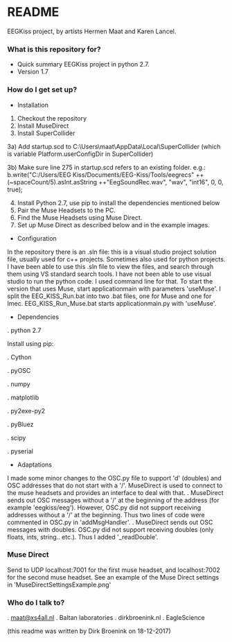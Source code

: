 # README #

EEGKiss project, by artists Hermen Maat and Karen Lancel.

### What is this repository for? ###

* Quick summary
EEGKiss project in python 2.7.
* Version 
1.7

### How do I get set up? ###

* Installation

1) Checkout the repository
2) Install MuseDirect
3) Install SuperCollider

3a) Add startup.scd to C:\Users\maat\AppData\Local\SuperCollider (which is variable Platform.userConfigDir in SuperCollider)

3b) Make sure line 275 in startup.scd refers to an existing folder.
	e.g.: b.write("C:/Users/EEG Kiss/Documents/EEG-Kiss/Tools/eegrecs" ++ (~spaceCount/5).asInt.asString ++"EegSoundRec.wav", "wav", "int16", 0, 0, true);

4) Install Python 2.7, use pip to install the dependencies mentioned below
5) Pair the Muse Headsets to the PC.
6) Find the Muse Headsets using Muse Direct.
7) Set up Muse Direct as described below and in the example images.

* Configuration

In the repository there is an .sln file: this is a visual studio project solution file, usually used for c++ projects. Sometimes also used for python projects. 
I have been able to use this .sln file to view the files, and search through them using VS standard search tools. 
I have not been able to use visual studio to run the python code. I used command line for that.
To start the version that uses Muse, start applicationmain with parameters 'useMuse'. 
I split the EEG_KISS_Run.bat into two .bat files, one for Muse and one for Imec. EEG_KISS_Run_Muse.bat starts applicationmain.py with 'useMuse'.
* Dependencies

. python 2.7

Install using pip:

. Cython

. pyOSC

. numpy

. matplotlib

. py2exe-py2

. pyBluez

. scipy

. pyserial


* Adaptations

I made some minor changes to the OSC.py file to support 'd' (doubles) and OSC addresses that do not start with a '/'.
MuseDirect is used to connect to the muse headsets and provides an interface to deal with that.
. MuseDirect sends out OSC messages without a '/' at the beginning of the address (for example 'eegkiss/eeg'). However, OSC.py did not support receiving addresses without a '/' at the beginning. 
Thus two lines of code were commented in OSC.py in 'addMsgHandler'.
. MuseDirect sends out OSC messages with doubles. OSC.py did not support receiving doubles (only floats, ints, string.. etc.). Thus I added '_readDouble'. 

### Muse Direct ###

Send to UDP localhost:7001 for the first muse headset, and localhost:7002 for the second muse headset.
See an example of the Muse Direct settings in 'MuseDirectSettingsExample.png'

### Who do I talk to? ###

. maat@xs4all.nl
. Baltan laboratories
. dirkbroenink.nl
. EagleScience

(this readme was written by Dirk Broenink on 18-12-2017)